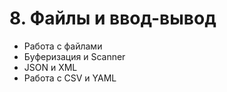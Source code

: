 # 8. Файлы и ввод-вывод

* Работа с файлами
* Буферизация и Scanner
* JSON и XML
* Работа с CSV и YAML